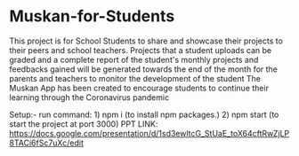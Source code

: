 # Muskan-for-Students


This project is for School Students to share and showcase their projects to their peers and school teachers.
Projects that a student uploads can be graded and a complete report of the student's monthly projects and feedbacks gained will be generated towards the end of the month for the parents and teachers to monitor the development of the student
The Muskan App has been created to encourage students to continue their learning through the Coronavirus pandemic


Setup:- run command: 1) npm i (to install npm packages.) 2) npm start (to start the project at port 3000) PPT LINK: https://docs.google.com/presentation/d/1sd3ewltcG_StUaE_toX64cftRwZjLP8TACi6fSc7uXc/edit
